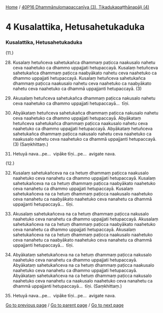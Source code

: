 
[Home](/) / [40P16 Dhammānulomapaccanīya (3), Tikadukapaṭṭhānapāḷi (4)](/tipitaka/40P16.md)

# 4 Kusalattika, Hetusahetukaduka

### Kusalattika, Hetusahetukaduka

(11.)

28. Kusalaṃ hetuñceva sahetukañca dhammaṃ paṭicca naakusalo nahetu ceva naahetuko ca dhammo uppajjati hetupaccayā. Kusalaṃ hetuñceva sahetukañca dhammaṃ paṭicca naabyākato nahetu ceva naahetuko ca dhammo uppajjati hetupaccayā. Kusalaṃ hetuñceva sahetukañca dhammaṃ paṭicca naakusalo nahetu ceva naahetuko ca naabyākato nahetu ceva naahetuko ca dhammā uppajjanti hetupaccayā. (3)

29. Akusalaṃ hetuñceva sahetukañca dhammaṃ paṭicca nakusalo nahetu ceva naahetuko ca dhammo uppajjati hetupaccayā…  tīṇi.

30. Abyākataṃ hetuñceva sahetukañca dhammaṃ paṭicca nakusalo nahetu ceva naahetuko ca dhammo uppajjati hetupaccayā. Abyākataṃ hetuñceva sahetukañca dhammaṃ paṭicca naakusalo nahetu ceva naahetuko ca dhammo uppajjati hetupaccayā. Abyākataṃ hetuñceva sahetukañca dhammaṃ paṭicca nakusalo nahetu ceva naahetuko ca naakusalo nahetu ceva naahetuko ca dhammā uppajjanti hetupaccayā. (3) (Saṃkhittaṃ.)

31. Hetuyā nava…pe…  vipāke tīṇi…pe…  avigate nava.

(12.)

32. Kusalaṃ sahetukañceva na ca hetuṃ dhammaṃ paṭicca naakusalo naahetuko ceva nanahetu ca dhammo uppajjati hetupaccayā. Kusalaṃ sahetukañceva na ca hetuṃ dhammaṃ paṭicca naabyākato naahetuko ceva nanahetu ca dhammo uppajjati hetupaccayā. Kusalaṃ sahetukañceva na ca hetuṃ dhammaṃ paṭicca naakusalo naahetuko ceva nanahetu ca naabyākato naahetuko ceva nanahetu ca dhammā uppajjanti hetupaccayā…  tīṇi.

33. Akusalaṃ sahetukañceva na ca hetuṃ dhammaṃ paṭicca nakusalo naahetuko ceva nanahetu ca dhammo uppajjati hetupaccayā. Akusalaṃ sahetukañceva na ca hetuṃ dhammaṃ paṭicca naabyākato naahetuko ceva nanahetu ca dhammo uppajjati hetupaccayā. Akusalaṃ sahetukañceva na ca hetuṃ dhammaṃ paṭicca naakusalo naahetuko ceva nanahetu ca naabyākato naahetuko ceva nanahetu ca dhammā uppajjanti hetupaccayā…  tīṇi.

34. Abyākataṃ sahetukañceva na ca hetuṃ dhammaṃ paṭicca nakusalo naahetuko ceva nanahetu ca dhammo uppajjati hetupaccayā. Abyākataṃ sahetukañceva na ca hetuṃ dhammaṃ paṭicca naakusalo naahetuko ceva nanahetu ca dhammo uppajjati hetupaccayā. Abyākataṃ sahetukañceva na ca hetuṃ dhammaṃ paṭicca nakusalo naahetuko ceva nanahetu ca naakusalo naahetuko ceva nanahetu ca dhammā uppajjanti hetupaccayā…  tīṇi. (Saṃkhittaṃ.)

35. Hetuyā nava…pe…  vipāke tīṇi…pe…  avigate nava.

[Go to previous page](/tipitaka/40P16/3.md) / [Go to parent page](/tipitaka/40P16/0.md) / [Go to next page](/tipitaka/40P16/5.md)


